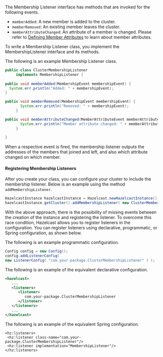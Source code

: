 
The Membership Listener interface has methods that are invoked for the following events.

- `memberAdded`: A new member is added to the cluster.
- `memberRemoved`: An existing member leaves the cluster.
- `memberAttributeChanged`: An attribute of a member is changed. Please refer to [Defining Member Attributes](/17_Management/03_Cluster_Utilities/05_Defining_Member_Attributes.md) to learn about member attributes.

To write a Membership Listener class, you implement the MembershipListener interface and its methods.

The following is an example Membership Listener class.

```java
public class ClusterMembershipListener
     implements MembershipListener {
     
public void memberAdded(MembershipEvent membershipEvent) {
  System.err.println("Added: " + membershipEvent);
}

public void memberRemoved(MembershipEvent membershipEvent) {
       System.err.println("Removed: " + membershipEvent);
     }

public void memberAttributeChanged(MemberAttributeEvent memberAttributeEvent) {
       System.err.println("Member attribute changed: " + memberAttributeEvent);
     }
     
}
```

When a respective event is fired, the membership listener outputs the addresses of the members that joined and left, and also which attribute changed on which member.

#### Registering Membership Listeners

After you create your class, you can configure your cluster to include the membership listener. Below is an example using the method `addMembershipListener`.

```java
HazelcastInstance hazelcastInstance = Hazelcast.newHazelcastInstance();
hazelcastInstance.getCluster().addMembershipListener( new ClusterMembershipListener() );
```

With the above approach, there is the possibility of missing events between the creation of the instance and registering the listener. To overcome this race condition, Hazelcast allows you to register listeners in the configuration. You can register listeners using declarative, programmatic, or Spring configuration, as shown below.

The following is an example programmatic configuration.

```java
Config config = new Config();
config.addListenerConfig(
new ListenerConfig( "com.your-package.ClusterMembershipListener" ) );
```


The following is an example of the equivalent declarative configuration. 

```xml
<hazelcast>
   ...
   <listeners>
      <listener>
         com.your-package.ClusterMembershipListener
      </listener>
   </listeners>
   ...
</hazelcast>
```

The following is an example of the equivalent Spring configuration.

```
<hz:listeners>
 <hz:listener class-name="com.your-package.ClusterMembershipListener"/>
 <hz:listener implementation="MembershipListener"/>
</hz:listeners>
```

